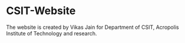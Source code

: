# CSIT-Website
The website is created by Vikas Jain for Department of CSIT, Acropolis Institute of Technology and research.
